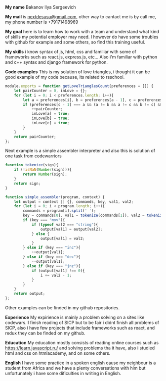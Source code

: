 **My name** Bakanov Ilya Sergeevich  

**My mail** is nextdesusu@gmail.com, other way to cantact me is by call me, my phone number is +79171498969  

**My goal** here is to learn how to work with a team and understand what kind of skills my potential employer may need. I however do have some troubles with github for example and some others, so find this training useful.  

**My skills** i know syntax of js, html, css and familiar with some of frameworks such as react.js, express.js, etc... Also i'm familiar with python and c++ syntax and django framework for python.  

**Code examples** This is my solution of love triangles, i thought it can be good example of my code because, its related to rsschool.  

```js
module.exports = function getLoveTrianglesCount(preferences = []) {
    let pairCounter = 0, inLove = {};
    for (let i = 0; i < preferences.length; i++){
        let a = preferences[i], b = preferences[a - 1], c = preferences[b - 1];
        if (preferences[c - 1] === a && (a != b && a != c && b != c) && !inLove[a] && !inLove[b] && !inLove[c]){
            ++pairCounter;
            inLove[a] = true;
            inLove[b] = true;
            inLove[c] = true;
        }
    }
    return pairCounter;
};
```

Next example is a simple assembler interpreter and also this is solution of one task from codewarriors

```js
function tokenize(sign){
    if (!isNaN(Number(sign))){
        return Number(sign);
    }
    return sign;
}

function simple_assembler(program, context) {
    let output = context || {}, commands, key, val1, val2;
    for (let i = 0; i < program.length; i++){
        commands = program[i].split(' ');
        key = commands[0], val1 = tokenize(commands[1]), val2 = tokenize(commands[2]);
        if (key === "mov"){
            if (typeof val2 === "string"){
                output[val1] = output[val2];
            } else {
                output[val1] = val2;
            }
        } else if (key === "inc"){
            ++output[val1];
        } else if (key === "dec"){
            --output[val1];
        } else if (key === "jnz"){
            if (output[val1] !== 0){
                i += val2 - 1;
            }
        }
    }
	return output;
};
```

Other examples can be finded in my github repositories.

**Experience** My expirience is mainly a problem solving on a sites like codewars. I finish reading of SICP but to be fair i didnt finish all problems of SICP, also i have few projects that include frameworks such as react, and redux they can be finded on my github.

**Education** My education mostly consists of reading online courses such as https://learn.javascript.ru/ and solving problems tha it have, also i studied html and css on htmlacademy, and on some others.

**English** I have some practice in a spoken english cause my neighbour is a student from Africa and we have a plenty conversations with him but unfortunately i have some dificulties in writing in English.
